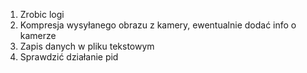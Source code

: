 1. Zrobic logi
2. Kompresja wysyłanego obrazu z kamery, ewentualnie dodać info o kamerze 
3. Zapis danych w pliku tekstowym
4. Sprawdzić działanie pid
